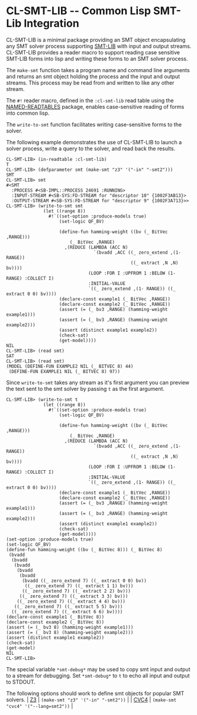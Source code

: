 # CL-SMT-LIB -- Common Lisp SMT-Lib Integration

CL-SMT-LIB is a minimal package providing an SMT object encapsulating
any SMT solver process supporting
[SMT-LIB](http://smtlib.cs.uiowa.edu/about.shtml) with input and
output streams.  CL-SMT-LIB provides a reader macro to support reading
case sensitive SMT-LIB forms into lisp and writing these forms to an
SMT solver process.

The `make-smt` function takes a program name and command line
arguments and returns an smt object holding the process and the input
and output streams.  This process may be read from and written to like
any other stream.

The `#!` reader macro, defined in the `:cl-smt-lib` read table using
the [NAMED-READTABLES](https://github.com/melisgl/named-readtables)
package, enables case-sensitive reading of forms into common lisp.

The `write-to-smt` function facilitates writing case-sensitive forms
to the solver.

The following example demonstrates the use of CL-SMT-LIB to launch a
solver process, write a query to the solver, and read back the
results.

```
CL-SMT-LIB> (in-readtable :cl-smt-lib)
T
CL-SMT-LIB> (defparameter smt (make-smt "z3" '("-in" "-smt2")))
SMT
CL-SMT-LIB> smt
#<SMT
  :PROCESS #<SB-IMPL::PROCESS 24691 :RUNNING>
  :INPUT-STREAM #<SB-SYS:FD-STREAM for "descriptor 10" {1002F3AB13}>
  :OUTPUT-STREAM #<SB-SYS:FD-STREAM for "descriptor 9" {1002F3A713}>>
CL-SMT-LIB> (write-to-smt smt
              (let ((range 8))
                #!`((set-option :produce-models true)
                    (set-logic QF_BV)

                    (define-fun hamming-weight ((bv (_ BitVec ,RANGE)))
                        (_ BitVec ,RANGE)
                      ,(REDUCE (LAMBDA (ACC N)
                                 `(bvadd ,ACC ((_ zero_extend ,(1- RANGE))
                                               ((_ extract ,N ,N) bv))))
                               (LOOP :FOR I :UPFROM 1 :BELOW (1- RANGE) :COLLECT I)
                               :INITIAL-VALUE
                               `((_ zero_extend ,(1- RANGE)) ((_ extract 0 0) bv))))
                    (declare-const example1 (_ BitVec ,RANGE))
                    (declare-const example2 (_ BitVec ,RANGE))
                    (assert (= (_ bv3 ,RANGE) (hamming-weight example1)))
                    (assert (= (_ bv3 ,RANGE) (hamming-weight example2)))
                    (assert (distinct example1 example2))
                    (check-sat)
                    (get-model))))
NIL
CL-SMT-LIB> (read smt)
SAT
CL-SMT-LIB> (read smt)
(MODEL (DEFINE-FUN EXAMPLE2 NIL (_ BITVEC 8) 44)
 (DEFINE-FUN EXAMPLE1 NIL (_ BITVEC 8) 97))
```

Since `write-to-smt` takes any stream as it's first argument you can
preview the text sent to the smt solver by passing `t` as the first
argument.
```
CL-SMT-LIB> (write-to-smt t
              (let ((range 8))
                #!`((set-option :produce-models true)
                    (set-logic QF_BV)

                    (define-fun hamming-weight ((bv (_ BitVec ,RANGE)))
                        (_ BitVec ,RANGE)
                      ,(REDUCE (LAMBDA (ACC N)
                                 `(bvadd ,ACC ((_ zero_extend ,(1- RANGE))
                                               ((_ extract ,N ,N) bv))))
                               (LOOP :FOR I :UPFROM 1 :BELOW (1- RANGE) :COLLECT I)
                               :INITIAL-VALUE
                               `((_ zero_extend ,(1- RANGE)) ((_ extract 0 0) bv))))
                    (declare-const example1 (_ BitVec ,RANGE))
                    (declare-const example2 (_ BitVec ,RANGE))
                    (assert (= (_ bv3 ,RANGE) (hamming-weight example1)))
                    (assert (= (_ bv3 ,RANGE) (hamming-weight example2)))
                    (assert (distinct example1 example2))
                    (check-sat)
                    (get-model))))
(set-option :produce-models true)
(set-logic QF_BV)
(define-fun hamming-weight ((bv (_ BitVec 8))) (_ BitVec 8)
 (bvadd
  (bvadd
   (bvadd
    (bvadd
     (bvadd
      (bvadd ((_ zero_extend 7) ((_ extract 0 0) bv))
       ((_ zero_extend 7) ((_ extract 1 1) bv)))
      ((_ zero_extend 7) ((_ extract 2 2) bv)))
     ((_ zero_extend 7) ((_ extract 3 3) bv)))
    ((_ zero_extend 7) ((_ extract 4 4) bv)))
   ((_ zero_extend 7) ((_ extract 5 5) bv)))
  ((_ zero_extend 7) ((_ extract 6 6) bv))))
(declare-const example1 (_ BitVec 8))
(declare-const example2 (_ BitVec 8))
(assert (= (_ bv3 8) (hamming-weight example1)))
(assert (= (_ bv3 8) (hamming-weight example2)))
(assert (distinct example1 example2))
(check-sat)
(get-model)
NIL
CL-SMT-LIB> 
```

The special variable `*smt-debug*` may be used to copy smt input and
output to a stream for debugging.  Set `*smt-debug*` to `t` to echo
all input and output to STDOUT.

The following options should work to define smt objects for popular
SMT solvers.
| [Z3](https://github.com/Z3Prover/z3)     | `(make-smt "z3" '("-in" "-smt2"))`   |
| [CVC4](http://cvc4.cs.stanford.edu/web/) | `(make-smt "cvc4" '("--lang=smt2"))` |
